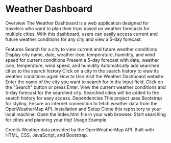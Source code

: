# Weather Dashboard
Overview
The Weather Dashboard is a web application designed for travelers who want to plan their trips based on weather forecasts for multiple cities. With this dashboard, users can easily access current and future weather conditions for any city and view a 5-day forecast.

Features
Search for a city to view current and future weather conditions
Display city name, date, weather icon, temperature, humidity, and wind speed for current conditions
Present a 5-day forecast with date, weather icon, temperature, wind speed, and humidity
Automatically add searched cities to the search history
Click on a city in the search history to view its weather conditions again
How to Use
Visit the Weather Dashboard website.
Enter the name of the city you want to search for in the input field.
Click on the "Search" button or press Enter.
View the current weather conditions and 5-day forecast for the searched city.
Searched cities will be added to the search history for easy access.
Dependencies
This project uses Bootstrap for styling.
Ensure an internet connection to fetch weather data from the OpenWeatherMap API.
Installation and Setup
Clone this repository to your local machine.
Open the index.html file in your web browser.
Start searching for cities and planning your trip!
Usage Example

Credits
Weather data provided by the OpenWeatherMap API.
Built with HTML, CSS, JavaScript, and Bootstrap.
